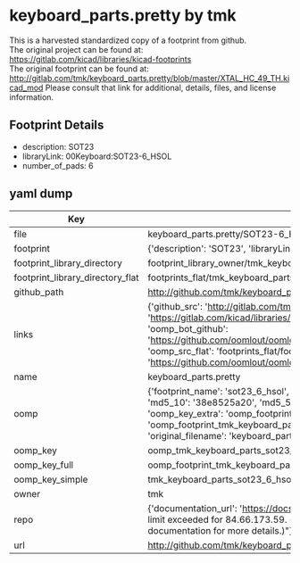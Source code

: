 # keyboard_parts.pretty by tmk  
This is a harvested standardized copy of a footprint from github.  
The original project can be found at:  
https://gitlab.com/kicad/libraries/kicad-footprints  
The original footprint can be found at:
http://gitlab.com/tmk/keyboard_parts.pretty/blob/master/XTAL_HC_49_TH.kicad_mod
Please consult that link for additional, details, files, and license information.  
## Footprint Details
* description: SOT23  
* libraryLink: 00Keyboard:SOT23-6_HSOL  
* number_of_pads: 6  
## yaml dump  
| Key | Value |  
| --- | --- |  
| file | keyboard_parts.pretty/SOT23-6_HSOL.kicad_mod |  
| footprint | {'description': 'SOT23', 'libraryLink': '00Keyboard:SOT23-6_HSOL', 'number_of_pads': 6} |  
| footprint_library_directory | footprint_library_owner/tmk_keyboard_parts.pretty |  
| footprint_library_directory_flat | footprints_flat/tmk_keyboard_parts_sot23_6_hsol/working |  
| github_path | http://github.com/tmk/keyboard_parts.pretty/blob/master/SOT23-6_HSOL.kicad_mod |  
| links | {'github_src': 'http://gitlab.com/tmk/keyboard_parts.pretty/blob/master/XTAL_HC_49_TH.kicad_mod', 'github_src_repo': 'https://gitlab.com/kicad/libraries/kicad-footprints', 'oomp_bot': 'footprints/tmk_keyboard_parts_sot23_6_hsol/working', 'oomp_bot_github': 'https://github.com/oomlout/oomlout_oomp_footprint_bot/tree/main/footprints/tmk_keyboard_parts_sot23_6_hsol/working', 'oomp_src_flat': 'footprints_flat/footprints_flat/tmk_keyboard_parts_sot23_6_hsol/working', 'oomp_src_flat_github': 'https://github.com/oomlout/oomlout_oomp_footprint_src/tree/main/footprints_flat/tmk_keyboard_parts_sot23_6_hsol/working'} |  
| name | keyboard_parts.pretty |  
| oomp | {'footprint_name': 'sot23_6_hsol', 'library_name': 'keyboard_parts', 'md5': '38e8525a203175f24c4d87873da8bed0', 'md5_10': '38e8525a20', 'md5_5': '38e85', 'md5_6': '38e852', 'oomp_key': 'oomp_tmk_keyboard_parts_sot23_6_hsol', 'oomp_key_extra': 'oomp_footprint_tmk_keyboard_parts_sot23_6_hsol', 'oomp_key_full': 'oomp_footprint_tmk_keyboard_parts_sot23_6_hsol_38e852', 'oomp_key_simple': 'tmk_keyboard_parts_sot23_6_hsol', 'original_filename': 'keyboard_parts.pretty/SOT23-6_HSOL.kicad_mod', 'owner_name': 'tmk'} |  
| oomp_key | oomp_tmk_keyboard_parts_sot23_6_hsol |  
| oomp_key_full | oomp_footprint_tmk_keyboard_parts_sot23_6_hsol |  
| oomp_key_simple | tmk_keyboard_parts_sot23_6_hsol |  
| owner | tmk |  
| repo | {'documentation_url': 'https://docs.github.com/rest/overview/resources-in-the-rest-api#rate-limiting', 'message': "API rate limit exceeded for 84.66.173.59. (But here's the good news: Authenticated requests get a higher rate limit. Check out the documentation for more details.)"} |  
| url | http://github.com/tmk/keyboard_parts.pretty |  

